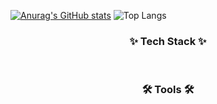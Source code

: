 <!-- ## Hi there 👋 -->

<!--
**Taesuuu/Taesuuu** is a ✨ _special_ ✨ repository because its `README.md` (this file) appears on your GitHub profile.

Here are some ideas to get you started:

- 🔭 I’m currently working on ...
- 🌱 I’m currently learning ...
- 👯 I’m looking to collaborate on ...
- 🤔 I’m looking for help with ...
- 💬 Ask me about ...
- 📫 How to reach me: ...
- 😄 Pronouns: ...
- ⚡ Fun fact: ...
-->
[![Anurag's GitHub stats](https://github-readme-stats.vercel.app/api?username=taesuuu)](https://github.com/anuraghazra/github-readme-stats)
![Top Langs](https://github-readme-stats.vercel.app/api/top-langs/?username=taesuuu)

<h3 align="center">✨ Tech Stack ✨</h3>
<div align="center">
</div>

<br>

<h3 align="center">🛠 Tools 🛠</h3>
<div align="center">
  
</div>
